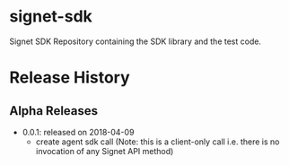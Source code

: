 # signet-sdk

Signet SDK Repository containing the SDK library and the test code.

# Release History

## Alpha Releases

  - 0.0.1: released on 2018-04-09
    - create agent sdk call (Note: this is a client-only call i.e. there is no invocation of any Signet API method)

